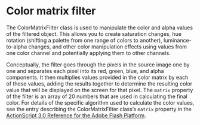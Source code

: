# Color matrix filter

<div>

The ColorMatrixFilter class is used to manipulate the color and alpha values of
the filtered object. This allows you to create saturation changes, hue rotation
(shifting a palette from one range of colors to another), luminance-to-alpha
changes, and other color manipulation effects using values from one color
channel and potentially applying them to other channels.

Conceptually, the filter goes through the pixels in the source image one by one
and separates each pixel into its red, green, blue, and alpha components. It
then multiplies values provided in the color matrix by each of these values,
adding the results together to determine the resulting color value that will be
displayed on the screen for that pixel. The `matrix` property of the filter is
an array of 20 numbers that are used in calculating the final color. For details
of the specific algorithm used to calculate the color values, see the entry
describing the ColorMatrixFilter class’s `matrix` property in the <a
href="http://help.adobe.com/en_US/FlashPlatform/reference/actionscript/3/flash/filters/ColorMatrixFilter.html"
target="_self">ActionScript 3.0 Reference for the Adobe Flash Platform</a>.

</div>
